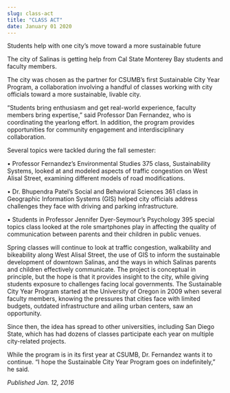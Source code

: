 ```yaml
---
slug: class-act
title: "CLASS ACT"
date: January 01 2020
---
```


  
<p>Students help with one city’s move toward a more sustainable future</p>
<p>
  The city of Salinas is getting help from Cal State Monterey Bay students and
  faculty members.
</p>
<p>
  The city was chosen as the partner for CSUMB’s first Sustainable City Year
  Program, a collaboration involving a handful of classes working with city
  officials toward a more sustainable, livable city.
</p>
<p>
  “Students bring enthusiasm and get real&#45;world experience, faculty members
  bring expertise,” said Professor Dan Fernandez, who is coordinating the
  yearlong effort. In addition, the program provides opportunities for community
  engagement and interdisciplinary collaboration.
</p>
<p>Several topics were tackled during the fall semester:</p>
<p>
  • Professor Fernandez’s Environmental Studies 375 class, Sustainability
  Systems, looked at and modeled aspects of traffic congestion on West Alisal
  Street, examining different models of road modifications.
</p>
<p>
  • Dr. Bhupendra Patel’s Social and Behavioral Sciences 361 class in Geographic
  Information Systems &#40;GIS&#41; helped city officials address challenges
  they face with driving and parking infrastructure.
</p>
<p>
  • Students in Professor Jennifer Dyer&#45;Seymour’s Psychology 395 special
  topics class looked at the role smartphones play in affecting the quality of
  communication between parents and their children in public venues.
</p>
<p>
  Spring classes will continue to look at traffic congestion, walkability and
  bikeability along West Alisal Street, the use of GIS to inform the sustainable
  development of downtown Salinas, and the ways in which Salinas parents and
  children effectively communicate. The project is conceptual in principle, but
  the hope is that it provides insight to the city, while giving students
  exposure to challenges facing local governments. The Sustainable City Year
  Program started at the University of Oregon in 2009 when several faculty
  members, knowing the pressures that cities face with limited budgets, outdated
  infrastructure and ailing urban centers, saw an opportunity.
</p>
<p>
  Since then, the idea has spread to other universities, including San Diego
  State, which has had dozens of classes participate each year on multiple
  city&#45;related projects.
</p>
<p>
  While the program is in its first year at CSUMB, Dr. Fernandez wants it to
  continue. “I hope the Sustainable City Year Program goes on indefinitely,” he
  said.
</p>
<p><em>Published Jan. 12, 2016</em></p>
 
